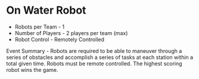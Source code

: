 # On Water Robot

* Robots per Team - 1 
* Number of Players - 2 players per team \(max\) 
* Robot Control - Remotely Controlled

Event Summary - Robots are required to be able to maneuver through a series of obstacles and accomplish a series of tasks at each station within a total given time. Robots must be remote controlled. The highest scoring robot wins the game.

